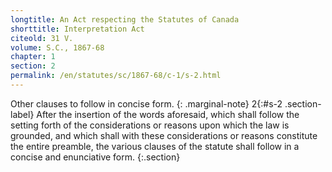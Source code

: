 ```yaml
---
longtitle: An Act respecting the Statutes of Canada
shorttitle: Interpretation Act
citeold: 31 V.
volume: S.C., 1867-68
chapter: 1
section: 2
permalink: /en/statutes/sc/1867-68/c-1/s-2.html
---
```

Other clauses to follow in concise form.
{: .marginal-note}
<span>2</span>{:#s-2 .section-label} After the insertion of the words aforesaid, which shall follow the setting forth of the considerations or reasons upon which the law is grounded, and which shall with these considerations or reasons constitute the entire preamble, the various clauses of the statute shall follow in a concise and enunciative form.
{:.section}